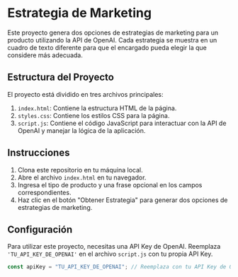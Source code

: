# Estrategia de Marketing

Este proyecto genera dos opciones de estrategias de marketing para un producto utilizando la API de OpenAI. Cada estrategia se muestra en un cuadro de texto diferente para que el encargado pueda elegir la que considere más adecuada.

## Estructura del Proyecto

El proyecto está dividido en tres archivos principales:

1. `index.html`: Contiene la estructura HTML de la página.
2. `styles.css`: Contiene los estilos CSS para la página.
3. `script.js`: Contiene el código JavaScript para interactuar con la API de OpenAI y manejar la lógica de la aplicación.

## Instrucciones

1. Clona este repositorio en tu máquina local.
2. Abre el archivo `index.html` en tu navegador.
3. Ingresa el tipo de producto y una frase opcional en los campos correspondientes.
4. Haz clic en el botón "Obtener Estrategia" para generar dos opciones de estrategias de marketing.

## Configuración

Para utilizar este proyecto, necesitas una API Key de OpenAI. Reemplaza `'TU_API_KEY_DE_OPENAI'` en el archivo `script.js` con tu propia API Key.

```javascript
const apiKey = "TU_API_KEY_DE_OPENAI"; // Reemplaza con tu API Key de OpenAI
```
